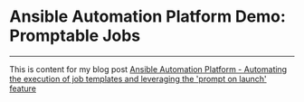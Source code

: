 # Ansible Automation Platform Demo: Promptable Jobs
----------------------------
This is content for my blog post [Ansible Automation Platform - Automating the execution of job templates and leveraging the 'prompt on launch' feature](https://blog.scheib.me/2023/06/21/ansible_automation_platform_promptable_promptable_job_templates.html)
